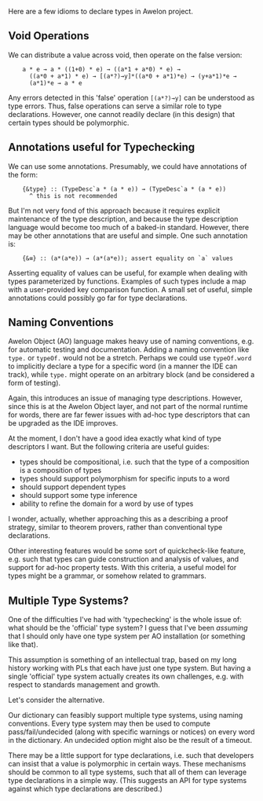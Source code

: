 Here are a few idioms to declare types in Awelon project.

## Void Operations

We can distribute a value across void, then operate on the false version:

        a * e → a * ((1+0) * e) → ((a*1 + a*0) * e) → 
          ((a*0 + a*1) * e) → [(a*?)→y]*((a*0 + a*1)*e) → (y+a*1)*e →
          (a*1)*e → a * e

Any errors detected in this 'false' operation `[(a*?)→y]` can be understood as type errors. Thus, false operations can serve a similar role to type declarations. However, one cannot readily declare (in this design) that certain types should be polymorphic.

## Annotations useful for Typechecking

We can use some annotations. Presumably, we could have annotations of the form:

        {&type} :: (TypeDesc`a * (a * e)) → (TypeDesc`a * (a * e))
          ^ this is not recommended

But I'm not very fond of this approach because it requires explicit maintenance of the type description, and because the type description language would become too much of a baked-in standard. However, there may be other annotations that are useful and simple. One such annotation is:

        {&≡} :: (a*(a*e)) → (a*(a*e)); assert equality on `a` values

Asserting equality of values can be useful, for example when dealing with types parameterized by functions. Examples of such types include a map with a user-provided key comparison function. A small set of useful, simple annotations could possibly go far for type declarations. 

## Naming Conventions

Awelon Object (AO) language makes heavy use of naming conventions, e.g. for automatic testing and documentation. Adding a naming convention like `type.` or `typeOf.` would not be a stretch. Perhaps we could use `typeOf.word` to implicitly declare a type for a specific word (in a manner the IDE can track), while `type.` might operate on an arbitrary block (and be considered a form of testing).

Again, this introduces an issue of managing type descriptions. However, since this is at the Awelon Object layer, and not part of the normal runtime for words, there are far fewer issues with ad-hoc type descriptors that can be upgraded as the IDE improves.

At the moment, I don't have a good idea exactly what kind of type descriptors I want. But the following criteria are useful guides:

* types should be compositional, i.e. such that the type of a composition is a composition of types
* types should support polymorphism for specific inputs to a word
* should support dependent types
* should support some type inference
* ability to refine the domain for a word by use of types

I wonder, actually, whether approaching this as a describing a proof strategy, similar to theorem provers, rather than conventional type declarations.

Other interesting features would be some sort of quickcheck-like feature, e.g. such that types can guide construction and analysis of values, and support for ad-hoc property tests. With this criteria, a useful model for types might be a grammar, or somehow related to grammars.


## Multiple Type Systems?

One of the difficulties I've had with 'typechecking' is the whole issue of: what should be the 'official' type system? I guess that I've been *assuming* that I should only have one type system per AO installation (or something like that). 

This assumption is something of an intellectual trap, based on my long history working with PLs that each have just one type system. But having a single 'official' type system actually creates its own challenges, e.g. with respect to standards management and growth.

Let's consider the alternative.

Our dictionary can feasibly support multiple type systems, using naming conventions. Every type system may then be used to compute pass/fail/undecided (along with specific warnings or notices) on every word in the dictionary. An undecided option might also be the result of a timeout.

There may be a little support for type declarations, i.e. such that developers can insist that a value is polymorphic in certain ways. These mechanisms should be common to all type systems, such that all of them can leverage type declarations in a simple way. (This suggests an API for type systems against which type declarations are described.)

